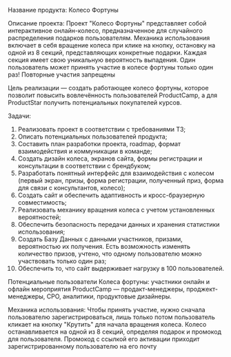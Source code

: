 Название продукта: Колесо Фортуны

Описание проекта:
Проект "Колесо Фортуны" представляет собой интерактивное онлайн-колесо, предназначенное для случайного распределения подарков пользователям.
Механика использования включает в себя вращение колеса при клике на кнопку, остановку на одной из 8 секций, представляющих конкретные подарки.
Каждая секция имеет свою уникальную вероятность выпадения. 
Один пользователь может принять участие в колесе фортуны только один раз! Повторные участия запрещены

Цель реализации — создать работающее колесо фортуны, которое позволит повысить вовлечённость пользователей ProductCamp, а для ProductStar получить потенциальных покупателей курсов. 

Задачи: 
1. Реализовать проект в соответствии с требованиями ТЗ;
2. Описать потенциальных пользователей продукта;
3. Составить план разработки проекта, roadmap, формат взаимодействия и коммуникации в команде;
4. Создать дизайн колеса, экранов сайта, формы регистрации и консультации в соответствии с брендбуком;
5. Разработать понятный интерфейс для взаимодействия с колесом (первый экран, призы, форма регистрации, полученный приз, форма для связи с консультантов, колесо);
6. Создать сайт и обеспечить адаптивность и кросс-браузерную совместимость;
7. Реализовать механику вращения колеса с учетом установленных вероятностей;
8. Обеспечить безопасность передачи данных и хранения статистики использования;
9. Создать Базу Данных с данными участников, призами, вероятностью их получения. Есть возможность изменять количество призов, учтено, что одному пользователю можно участвовать только один раз;
10. Обеспечить то, что сайт выдерживает нагрузку в 100 пользователей.

Потенциальные пользователи Колеса фортуны: участники онлайн и офлайн мероприятия ProductCamp — продакт-менеджеры, проджект-менеджеры, CPO, аналитики, продуктовые дизайнеры.


Механика использования:
Чтобы принять участие, нужно сначала пользователю зарегистрироваться, лишь только потом пользователь кликает на кнопку "Крутить" для начала вращения колеса.
Колесо останавливается на одной из 8 секций, определяя подарок и промокод для пользователя. 
Промокод с ссылкой его активации приходит зарегистрированному пользователю на его почту